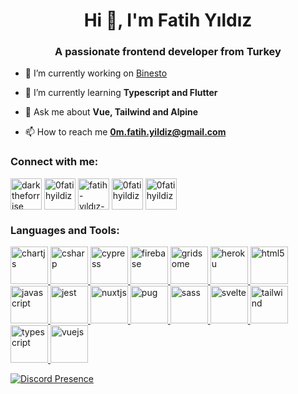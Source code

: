 <h1 align="center">Hi 👋, I'm Fatih Yıldız</h1>
<h3 align="center">A passionate frontend developer from Turkey</h3>

- 🔭 I’m currently working on [Binesto](https://binesto.com/)

- 🌱 I’m currently learning **Typescript and Flutter**

- 💬 Ask me about **Vue, Tailwind and Alpine**

- 📫 How to reach me **0m.fatih.yildiz@gmail.com**

<h3 align="left">Connect with me:</h3>
<p align="left">
<a href="https://codepen.io/darktheforrise" target="blank"><img align="center" src="https://cardify.vercel.app/api/badges?border=false&borderColor=%23ddd&borderWidth=2&iconColor=&icons=codepen&preset=default&shadow=true&width=100" alt="darktheforrise" height="50" width="50" /></a>
<a href="https://twitter.com/0fatihyildiz" target="blank"><img align="center" src="https://cardify.vercel.app/api/badges?border=false&borderColor=%23ddd&borderWidth=2&iconColor=&icons=twitter&preset=default&shadow=true&width=100" alt="0fatihyildiz" height="50" width="50" /></a>
<a href="https://linkedin.com/in/fatih-yıldız-b216b31b2" target="blank"><img align="center" src="https://cardify.vercel.app/api/badges?border=false&borderColor=%23ddd&borderWidth=2&iconColor=&icons=linkedin&preset=default&shadow=true&width=100" alt="fatih-yıldız-b216b31b2" height="50" width="50" /></a>
<a href="https://instagram.com/0fatihyildiz" target="blank"><img align="center" src="https://cardify.vercel.app/api/badges?border=false&borderColor=%23ddd&borderWidth=2&iconColor=&icons=instagram&preset=default&shadow=true&width=100" alt="0fatihyildiz" height="50" width="50" /></a>
<a href="https://dribbble.com/0fatihyildiz" target="blank"><img align="center" src="https://cardify.vercel.app/api/badges?border=false&borderColor=%23ddd&borderWidth=2&iconColor=&icons=dribbble&preset=default&shadow=true&width=100" alt="0fatihyildiz" height="50" width="50" /></a>
</p>


<h3 align="left">Languages and Tools:</h3>
<p align="left"> <a href="https://www.chartjs.org" target="_blank" rel="noreferrer"> <img src="https://cardify.vercel.app/api/badges?border=false&borderColor=%23ddd&borderWidth=2&iconColor=&icons=chartdotjs&preset=default&shadow=true&width=100" alt="chartjs" width="60" height="60"/> </a> <a href="https://www.w3schools.com/cs/" target="_blank" rel="noreferrer"> <img src="https://cardify.vercel.app/api/badges?border=false&borderColor=%23ddd&borderWidth=2&iconColor=&icons=csharp&preset=default&shadow=true&width=100" alt="csharp" width="60" height="60"/> </a>
<a href="https://www.cypress.io" target="_blank" rel="noreferrer"> <img src="https://cardify.vercel.app/api/badges?border=false&borderColor=%23ddd&borderWidth=2&iconColor=&icons=cypress&preset=default&shadow=true&width=100" alt="cypress" width="60" height="60"/> </a> <a href="https://firebase.google.com/" target="_blank" rel="noreferrer"> <img src="https://cardify.vercel.app/api/badges?border=false&borderColor=%23ddd&borderWidth=2&iconColor=&icons=firebase&preset=default&shadow=true&width=100" alt="firebase" width="60" height="60"/> </a> <a href="https://gridsome.org/" target="_blank" rel="noreferrer"> <img src="https://cardify.vercel.app/api/badges?border=false&borderColor=%23ddd&borderWidth=2&iconColor=&icons=gridsome&preset=default&shadow=true&width=100" alt="gridsome" width="60" height="60"/> </a> <a href="https://heroku.com" target="_blank" rel="noreferrer"> <img src="https://cardify.vercel.app/api/badges?border=false&borderColor=%23ddd&borderWidth=2&iconColor=&icons=heroku&preset=default&shadow=true&width=100" alt="heroku" width="60" height="60"/> </a> <a href="https://www.w3.org/html/" target="_blank" rel="noreferrer"> <img src="https://cardify.vercel.app/api/badges?border=false&borderColor=%23ddd&borderWidth=2&iconColor=&icons=html5&preset=default&shadow=true&width=100" alt="html5" width="60" height="60"/> </a> <a href="https://developer.mozilla.org/en-US/docs/Web/JavaScript" target="_blank" rel="noreferrer"> <img src="https://cardify.vercel.app/api/badges?border=false&borderColor=%23ddd&borderWidth=2&iconColor=&icons=javascript&preset=default&shadow=true&width=100" alt="javascript" width="60" height="60"/> </a> <a href="https://jestjs.io" target="_blank" rel="noreferrer"> <img src="https://cardify.vercel.app/api/badges?border=false&borderColor=%23ddd&borderWidth=2&iconColor=&icons=jest&preset=default&shadow=true&width=100" alt="jest" width="60" height="60"/> </a> <a href="https://nuxtjs.org/" target="_blank" rel="noreferrer"> <img src="https://cardify.vercel.app/api/badges?border=false&borderColor=%23ddd&borderWidth=2&iconColor=&icons=nuxtdotjs&preset=default&shadow=true&width=100" alt="nuxtjs" width="60" height="60"/> </a> <a href="https://pugjs.org" target="_blank" rel="noreferrer"> <img src="https://cardify.vercel.app/api/badges?border=false&borderColor=%23ddd&borderWidth=2&iconColor=&icons=pug&preset=default&shadow=true&width=100" alt="pug" width="60" height="60"/> </a> <a href="https://sass-lang.com" target="_blank" rel="noreferrer"> <img src="https://cardify.vercel.app/api/badges?border=false&borderColor=%23ddd&borderWidth=2&iconColor=&icons=sass&preset=default&shadow=true&width=100" alt="sass" width="60" height="60"/> </a> <a href="https://svelte.dev" target="_blank" rel="noreferrer"> <img src="https://cardify.vercel.app/api/badges?border=false&borderColor=%23ddd&borderWidth=2&iconColor=&icons=svelte&preset=default&shadow=true&width=100" alt="svelte" width="60" height="60"/> </a> <a href="https://tailwindcss.com/" target="_blank" rel="noreferrer"> <img src="https://cardify.vercel.app/api/badges?border=false&borderColor=%23ddd&borderWidth=2&iconColor=&icons=tailwindcss&preset=default&shadow=true&width=100" alt="tailwind" width="60" height="60"/> </a> <a href="https://www.typescriptlang.org/" target="_blank" rel="noreferrer"> <img src="https://cardify.vercel.app/api/badges?border=false&borderColor=%23ddd&borderWidth=2&iconColor=&icons=typescript&preset=default&shadow=true&width=100" alt="typescript" width="60" height="60"/> </a> <a href="https://vuejs.org/" target="_blank" rel="noreferrer"> <img src="https://cardify.vercel.app/api/badges?border=false&borderColor=%23ddd&borderWidth=2&iconColor=&icons=vuedotjs&preset=default&shadow=true&width=100" alt="vuejs" width="60" height="60"/> </a> </p>


<a href="https://discord.com/users/577083642002538507" rel="nofollow"><img src="https://camo.githubusercontent.com/f3f65ea4988cd46edc580011d016f3e2a0dedf31298556e55c1e8aa929a4a393/68747470733a2f2f6c616e796172642e636e7261642e6465762f6170692f3332303238303437333933323932323839333f616e696d617465643d747275652662673d32433246333326686964654469736372696d3d74727565" alt="Discord Presence" data-canonical-src="https://lanyard.cnrad.dev/api/320280473932922893?animated=true&amp;bg=2C2F33&amp;hideDiscrim=true" style="max-width: 100%;"></a>

